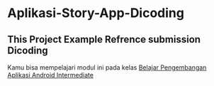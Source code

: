 # Aplikasi-Story-App-Dicoding
## This Project Example Refrence submission Dicoding


Kamu bisa mempelajari modul ini pada kelas [Belajar Pengembangan Aplikasi Android Intermediate](https://www.dicoding.com/academies/352 "Ikuti Kelas Belajar Pengembangan Aplikasi Android Intermediate")


